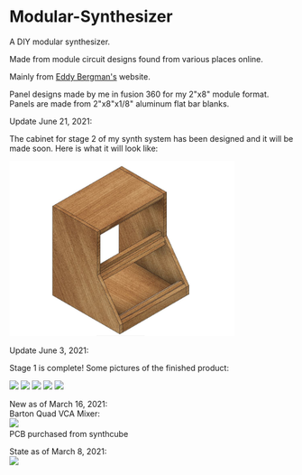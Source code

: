 # Modular-Synthesizer

A DIY modular synthesizer.

Made from module circuit designs found from various places online.

Mainly from <a href="https://www.eddybergman.com/">Eddy Bergman's</a> website.

Panel designs made by me in fusion 360 for my 2"x8" module format.
Panels are made from 2"x8"x1/8" aluminum flat bar blanks.

Update June 21, 2021:

The cabinet for stage 2 of my synth system has been designed and it will be made soon. Here is what it will look like:

<img src="https://github.com/davidhannan/Modular-Synthesizer/blob/main/Cabinet/synthcab2.JPG" width="400">

Update June 3, 2021:

Stage 1 is complete! Some pictures of the finished product:

<img src="https://lh3.googleusercontent.com/pw/ACtC-3dhnv9o77lgiU_hrYIIkHtPelrZgruJqKJLZ-UNO7OZmOa9DfHZyrlTlBTFO9EchBC8f7kdaf_DEBo_CZDL8r8QmlxYaFcMEHZVAu2wyES-rWSSwxJI2X3MZwfkd8Drs0nTgQTicqi2Ho_kENsIBJZC=w727-h969-no?authuser=0" width="400">

<img src="https://lh3.googleusercontent.com/pw/ACtC-3cdKCSIyJ-nHB7deSdW0Of5BTKYbC0NvOtDrDiWru9wnryiwaKP4qo0EH7ibKnXCGlhsscZpFlHmFwaGc0dM7agGanEwUGoMwNfWmyQb87jr2GTU_XPa1qMAnlTrqdQuisjwRMPthfy18u9q9QNNdVQ=w1292-h970-no?authuser=0" width="400">

<img src="https://lh3.googleusercontent.com/pw/ACtC-3dRQ_bmRBNpApjbc9fjQi8LF1M_SEwAqWylcHz0xRpmCpIaD54UhfKeJzDmZfPQtlc9ym9lc20ZI1s7jTNdb-lGoWApxX3h_rQUCZh0E5mrb4iMmdmRj8awBs7qRr37CVIZIrh-kAmal7H1q4qBQXKB=w1292-h970-no?authuser=0" width="400">

<img src="https://lh3.googleusercontent.com/pw/ACtC-3d6M-zY8w0-shaOGrwc-TkMvlY15O81aHyjnri_xU-dApmHPZ7adI8I2fsoc2RHGV1Qi1fFCXVPR_Siqjz_r-m4bT4SoeYXoz_JnaQPybeM5OO-X27qBietXP7yufUqq02BBVj0dQE5cWv-aky3usV8=w727-h969-no?authuser=0" width="400">

<img src="https://lh3.googleusercontent.com/pw/ACtC-3dZ7Eg3ygeUT23O_9hWzsrBKeMWPDxCZSe83cxvRS6Q5WuSeEHsArs4t8nGx-6Pa9TceQelJcZLcs5littin1xPbQkQPSfDI0g2tdFm7sRXTZvbHFDGc8mXm9EyRIn6noGObfx5L3a7NIXn2awSQbcQ=w727-h969-no?authuser=0" width="400">


New as of March 16, 2021:  
Barton Quad VCA Mixer:  
<img src="https://user-images.githubusercontent.com/44103384/111362925-633db100-865d-11eb-8b4a-87b78b7c4a04.jpg" width="400">  
PCB purchased from synthcube


State as of March 8, 2021:  
<img src="https://user-images.githubusercontent.com/44103384/111363460-127a8800-865e-11eb-910f-32535bcc1beb.jpg" width="400">


